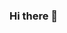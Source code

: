 ### Hi there 👋

<!--
**yash1805125/yash1805125** 
I'm a developer seeking job opportunities. This is my personal Github page. Everyday I learn something new and post here.
Now, I'm learning more on ReactHooks and also trying to learn backend libraries. 
I want to contribute to open source projects and get a proper exposure of developing Fullstack applications.
